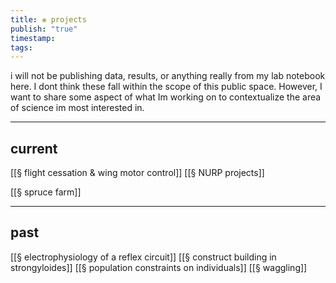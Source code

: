 ```yaml
---
title: ⨳ projects
publish: "true"
timestamp: 
tags:
---
```

i will not be publishing data, results, or anything really from my lab notebook here. I dont think these fall within the scope of this public space. However, I want to share some aspect of what Im working on to contextualize the area of science im most interested in.

---
## current
[[§ flight cessation & wing motor control]]
[[§ NURP projects]]

[[§ spruce farm]]

---
## past
[[§ electrophysiology of a reflex circuit]] 
[[§ construct building in strongyloides]] 
[[§ population constraints on individuals]]
[[§ waggling]]

